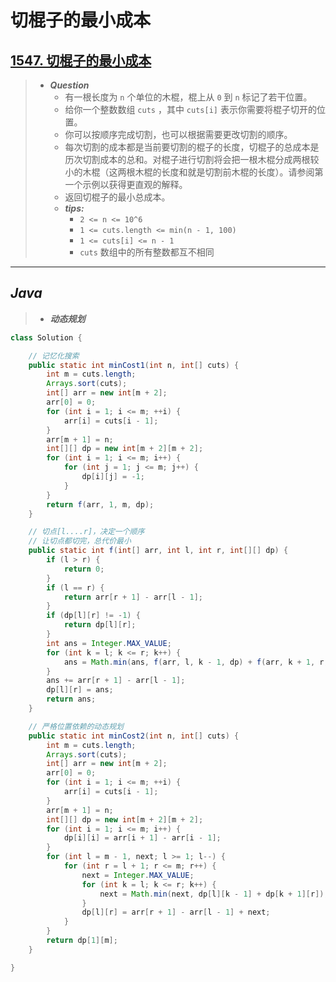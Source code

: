 # 切棍子的最小成本

## [1547. 切棍子的最小成本](https://leetcode.cn/problems/minimum-cost-to-cut-a-stick/)

> - ***Question***
>   - 有一根长度为 `n` 个单位的木棍，棍上从 `0` 到 `n` 标记了若干位置。
>   - 给你一个整数数组 `cuts` ，其中 `cuts[i]` 表示你需要将棍子切开的位置。
>   - 你可以按顺序完成切割，也可以根据需要更改切割的顺序。
>   - 每次切割的成本都是当前要切割的棍子的长度，切棍子的总成本是历次切割成本的总和。对棍子进行切割将会把一根木棍分成两根较小的木棍（这两根木棍的长度和就是切割前木棍的长度）。请参阅第一个示例以获得更直观的解释。
>   - 返回切棍子的最小总成本。
>   - ***tips:***
>     - `2 <= n <= 10^6`
>     - `1 <= cuts.length <= min(n - 1, 100)`
>     - `1 <= cuts[i] <= n - 1`
>     - `cuts` 数组中的所有整数都互不相同

---

## *Java*

> - ***动态规划***

```java
class Solution {

    // 记忆化搜索
    public static int minCost1(int n, int[] cuts) {
        int m = cuts.length;
        Arrays.sort(cuts);
        int[] arr = new int[m + 2];
        arr[0] = 0;
        for (int i = 1; i <= m; ++i) {
            arr[i] = cuts[i - 1];
        }
        arr[m + 1] = n;
        int[][] dp = new int[m + 2][m + 2];
        for (int i = 1; i <= m; i++) {
            for (int j = 1; j <= m; j++) {
                dp[i][j] = -1;
            }
        }
        return f(arr, 1, m, dp);
    }

    // 切点[l....r]，决定一个顺序
    // 让切点都切完，总代价最小
    public static int f(int[] arr, int l, int r, int[][] dp) {
        if (l > r) {
            return 0;
        }
        if (l == r) {
            return arr[r + 1] - arr[l - 1];
        }
        if (dp[l][r] != -1) {
            return dp[l][r];
        }
        int ans = Integer.MAX_VALUE;
        for (int k = l; k <= r; k++) {
            ans = Math.min(ans, f(arr, l, k - 1, dp) + f(arr, k + 1, r, dp));
        }
        ans += arr[r + 1] - arr[l - 1];
        dp[l][r] = ans;
        return ans;
    }

    // 严格位置依赖的动态规划
    public static int minCost2(int n, int[] cuts) {
        int m = cuts.length;
        Arrays.sort(cuts);
        int[] arr = new int[m + 2];
        arr[0] = 0;
        for (int i = 1; i <= m; ++i) {
            arr[i] = cuts[i - 1];
        }
        arr[m + 1] = n;
        int[][] dp = new int[m + 2][m + 2];
        for (int i = 1; i <= m; i++) {
            dp[i][i] = arr[i + 1] - arr[i - 1];
        }
        for (int l = m - 1, next; l >= 1; l--) {
            for (int r = l + 1; r <= m; r++) {
                next = Integer.MAX_VALUE;
                for (int k = l; k <= r; k++) {
                    next = Math.min(next, dp[l][k - 1] + dp[k + 1][r]);
                }
                dp[l][r] = arr[r + 1] - arr[l - 1] + next;
            }
        }
        return dp[1][m];
    }

}
```
